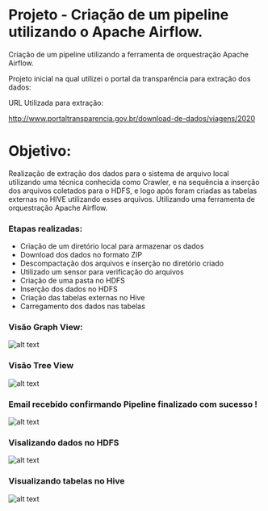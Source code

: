 # Projeto - Criação de um pipeline utilizando o Apache Airflow.
Criação de um pipeline utilizando a ferramenta de orquestração Apache Airflow.

Projeto inicial na qual utilizei o portal da transparência para extração dos dados:

URL Utilizada para extração:

http://www.portaltransparencia.gov.br/download-de-dados/viagens/2020

# Objetivo:

Realização de extração dos dados para o sistema de arquivo local utilizando uma técnica conhecida como Crawler,
e na sequência a inserção dos arquivos coletados para o HDFS, e logo após foram criadas as
tabelas externas no HIVE utilizando esses arquivos. Utilizando uma ferramenta de
orquestração Apache Airflow.

### Etapas realizadas:
- Criação de um diretório local para armazenar os dados
- Download dos dados no formato  ZIP
- Descompactação dos arquivos e inserção no diretório criado
- Utilizado um sensor para verificação do arquivos
- Criação de uma pasta no HDFS
- Inserção dos dados no HDFS
- Criação das tabelas externas no Hive
- Carregamento dos dados nas tabelas

### Visão  Graph View:

![alt text](https://github.com/GumaFernando/Projeto_Airflow/blob/main/projeto_airflow1.PNG)

### Visão Tree View
![alt text](https://github.com/GumaFernando/Projeto_Airflow/blob/main/airflow_tree_view.PNG)

### Email recebido confirmando Pipeline finalizado com sucesso !

![alt text](https://github.com/GumaFernando/Projeto_Airflow/blob/main/projeto_airflow2.PNG)

### Visalizando dados no HDFS

![alt text](https://github.com/GumaFernando/Projeto_Airflow/blob/main/airflow_hdfs.PNG)

### Visualizando tabelas no Hive

![alt text](https://github.com/GumaFernando/Projeto_Airflow/blob/main/airflow_hive.PNG)

